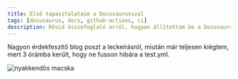 ```yaml
---
title: Első tapasztalataim a Docusaurusszal
tags: [docusaurus, docs, github-actions, ci]
description: Rövid összefoglaló arról, hogyan állítottam be a Docusaurust és CI workflow-t egy dokumentációs projekthez.
---
```


Nagyon érdekfeszítő blog poszt a leckeírásról, miután már teljesen kiégtem, mert 3 órámba került, hogy ne fusson hibára a test.yml. 

![nyakkendős macska](https://www.google.com/url?sa=i&url=https%3A%2F%2Fimgflip.com%2Fmemegenerator%2F97946085%2FBlack-Cat-in-Tie&psig=AOvVaw2f3AsN86rfg9gBiEDwLWyG&ust=1748115969165000&source=images&cd=vfe&opi=89978449&ved=0CBcQjhxqFwoTCKjFvcytuo0DFQAAAAAdAAAAABAE)